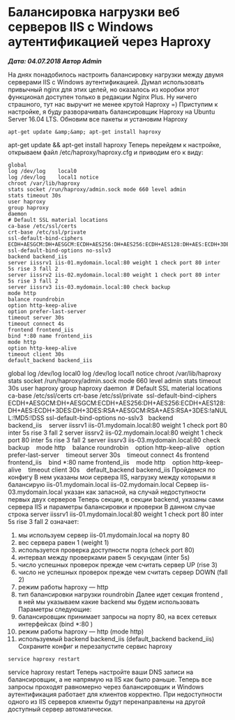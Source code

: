 # Балансировка нагрузки веб серверов IIS с Windows аутентификацией через Haproxy                	  
***Дата: 04.07.2018 Автор Admin***

На днях понадобилось настроить балансировку нагрузки между двумя серверами IIS с Windows аутентификацией.
Думал использовать привычный nginx для этих целей, но оказалось из коробки этот функционал доступен только в редакции Nginx Plus.
Ну ничего страшного, тут нас выручит не менее крутой Haproxy =)
Приступим к настройке, я буду разворачивать балансировщик Haproxy на Ubuntu Server 16.04 LTS.
Обновим все пакеты и установим Haproxy
```
apt-get update &amp;&amp; apt-get install haproxy
```
apt-get update &amp;&amp; apt-get install haproxy
Теперь перейдем к настройке, открываем файл /etc/haproxy/haproxy.cfg и приводим его к виду:
```
global
log /dev/log	local0
log /dev/log	local1 notice
chroot /var/lib/haproxy
stats socket /run/haproxy/admin.sock mode 660 level admin
stats timeout 30s
user haproxy
group haproxy
daemon
# Default SSL material locations
ca-base /etc/ssl/certs
crt-base /etc/ssl/private
ssl-default-bind-ciphers ECDH+AESGCM:DH+AESGCM:ECDH+AES256:DH+AES256:ECDH+AES128:DH+AES:ECDH+3DES:DH+3DES:RSA+AESGCM:RSA+AES:RSA+3DES:!aNULL:!MD5:!DSS
ssl-default-bind-options no-sslv3
backend backend_iis
server iissrv1 iis-01.mydomain.local:80 weight 1 check port 80 inter 5s rise 3 fall 2
server iissrv2 iis-02.mydomain.local:80 weight 1 check port 80 inter 5s rise 3 fall 2
server iissrv3 iis-03.mydomain.local:80 check backup
mode http
balance roundrobin
option http-keep-alive
option prefer-last-server
timeout server 30s
timeout connect 4s
frontend frontend_iis
bind *:80 name frontend_iis
mode http
option http-keep-alive
timeout client 30s
default_backend backend_iis
```
global	log /dev/log	local0	log /dev/log	local1 notice	chroot /var/lib/haproxy	stats socket /run/haproxy/admin.sock mode 660 level admin	stats timeout 30s	user haproxy	group haproxy	daemon&nbsp;	# Default SSL material locations	ca-base /etc/ssl/certs	crt-base /etc/ssl/private&nbsp;	ssl-default-bind-ciphers ECDH+AESGCM:DH+AESGCM:ECDH+AES256:DH+AES256:ECDH+AES128:DH+AES:ECDH+3DES:DH+3DES:RSA+AESGCM:RSA+AES:RSA+3DES:!aNULL:!MD5:!DSS	ssl-default-bind-options no-sslv3&nbsp;&nbsp;&nbsp;backend backend_iis&nbsp;&nbsp;&nbsp;&nbsp;server iissrv1 iis-01.mydomain.local:80 weight 1 check port 80 inter 5s rise 3 fall 2	server iissrv2 iis-02.mydomain.local:80 weight 1 check port 80 inter 5s rise 3 fall 2	server iissrv3 iis-03.mydomain.local:80 check backup&nbsp;&nbsp;&nbsp;&nbsp;mode http&nbsp;&nbsp;&nbsp;&nbsp;balance roundrobin&nbsp;&nbsp;&nbsp;&nbsp;option http-keep-alive&nbsp;&nbsp;&nbsp;&nbsp;option prefer-last-server&nbsp;&nbsp;&nbsp;&nbsp;timeout server 30s&nbsp;&nbsp;&nbsp;&nbsp;timeout connect 4s&nbsp;frontend frontend_iis&nbsp;&nbsp;&nbsp; bind *:80 name frontend_iis&nbsp;&nbsp;&nbsp;&nbsp;mode http&nbsp;&nbsp;&nbsp;&nbsp;option http-keep-alive&nbsp;&nbsp;&nbsp;&nbsp;timeout client 30s&nbsp;&nbsp;&nbsp;&nbsp;default_backend backend_iis
Пройдемся по конфигу
В нем указаны мои сервера IIS, нагрузку между которыми я балансирую
iis-01.mydomain.local
iis-02.mydomain.local
Сервер iis-03.mydomain.local указан как запасной, на случай недоступности первых двух серверов
Теперь секции, в секции backend, указаны сами сервера IIS и параметры балансировки и проверки
В данном случае строка server iissrv1 iis-01.mydomain.local:80 weight 1 check port 80 inter 5s rise 3 fall 2 означает:
1) мы используем сервер iis-01.mydomain.local на порту 80
2) вес сервера равен 1 (weight 1)
3) используется проверка доступности порта (check port 80)
4) интервал между проверками равен 5 секундам (inter 5s)
5) число успешных проверок прежде чем считать сервер UP (rise 3)
6) число не успешных проверок прежде чем считать сервер DOWN (fall 2)
7) режим работы haproxy &#8212; http
8) тип балансировки нагрузки roundrobin
Далее идет секция frontend , в ней мы указываем какие backend мы будем использовать
Параметры следующие:
1) балансировщик принимает запросы на порту 80, на всех сетевых интерфейсах (bind *:80 )
2) режим работы haproxy &#8212; http (mode http)
3) используемый backend backend_iis (default_backend backend_iis)
Сохраните конфиг и перезапустите сервис haproxy
```
service haproxy restart
```
service haproxy restart
Теперь настройте ваши DNS записи на балансировщик, а не напрямую на IIS как было раньше.
Теперь все запросы проходят равномерно через балансировщик и Windows аутентификация работает для клиентов корректно.
При недоступности одного из IIS серверов клиенты будут перенаправлены на другой доступный сервер автоматически.
